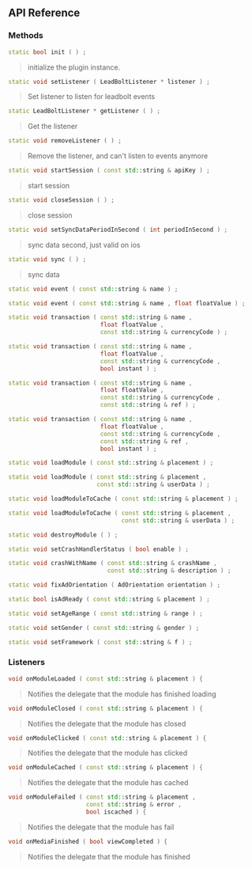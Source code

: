 ## API Reference

### Methods
```cpp
static bool init ( ) ;
```
>  initialize the plugin instance.

```cpp
static void setListener ( LeadBoltListener * listener ) ;
```
> Set listener to listen for leadbolt events

```cpp
static LeadBoltListener * getListener ( ) ;
```
> Get the listener

```cpp
static void removeListener ( ) ;
```
> Remove the listener, and can't listen to events anymore

```cpp
static void startSession ( const std::string & apiKey ) ;
```
> start session

```cpp
static void closeSession ( ) ;
```
> close session

```cpp
static void setSyncDataPeriodInSecond ( int periodInSecond ) ;
```
> sync data second, just valid on ios

```cpp
static void sync ( ) ;
```
> sync data

```cpp
static void event ( const std::string & name ) ;
```

```cpp
static void event ( const std::string & name , float floatValue ) ;
```

```cpp
static void transaction ( const std::string & name ,
                          float floatValue ,
                          const std::string & currencyCode ) ;
```

```cpp
static void transaction ( const std::string & name ,
                          float floatValue ,
                          const std::string & currencyCode ,
                          bool instant ) ;
```

```cpp
static void transaction ( const std::string & name ,
                          float floatValue ,
                          const std::string & currencyCode ,
                          const std::string & ref ) ;
```

```cpp
static void transaction ( const std::string & name ,
                          float floatValue ,
                          const std::string & currencyCode ,
                          const std::string & ref ,
                          bool instant ) ;
```

```cpp
static void loadModule ( const std::string & placement ) ;
```

```cpp
static void loadModule ( const std::string & placement ,
                         const std::string & userData ) ;
```

```cpp
static void loadModuleToCache ( const std::string & placement ) ;
```

```cpp
static void loadModuleToCache ( const std::string & placement ,
                                const std::string & userData ) ;
```

```cpp
static void destroyModule ( ) ;
```

```cpp
static void setCrashHandlerStatus ( bool enable ) ;
```

```cpp
static void crashWithName ( const std::string & crashName ,
                            const std::string & description ) ;
```

```cpp
static void fixAdOrientation ( AdOrientation orientation ) ;
```

```cpp
static bool isAdReady ( const std::string & placement ) ;
```

```cpp
static void setAgeRange ( const std::string & range ) ;
```

```cpp
static void setGender ( const std::string & gender ) ;
```

```cpp
static void setFramework ( const std::string & f ) ;
```


### Listeners
```cpp
void onModuleLoaded ( const std::string & placement ) {
```
> Notifies the delegate that the module has finished loading

```cpp
void onModuleClosed ( const std::string & placement ) {
```
> Notifies the delegate that the module has closed

```cpp
void onModuleClicked ( const std::string & placement ) {
```
> Notifies the delegate that the module has clicked

```cpp
void onModuleCached ( const std::string & placement ) {
```
> Notifies the delegate that the module has cached

```cpp
void onModuleFailed ( const std::string & placement ,
                      const std::string & error ,
                      bool iscached ) {
```
> Notifies the delegate that the module has fail

```cpp
void onMediaFinished ( bool viewCompleted ) {
```
> Notifies the delegate that the module has finished
